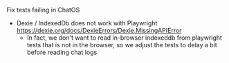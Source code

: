Fix tests failing in ChatOS
- Dexie / IndexedDb does not work with Playwright https://dexie.org/docs/DexieErrors/Dexie.MissingAPIError
    - In fact, we don't want to read in-browser indexeddb  from playwright tests that is not in the browser, so we adjust the tests to delay a bit before reading chat logs
